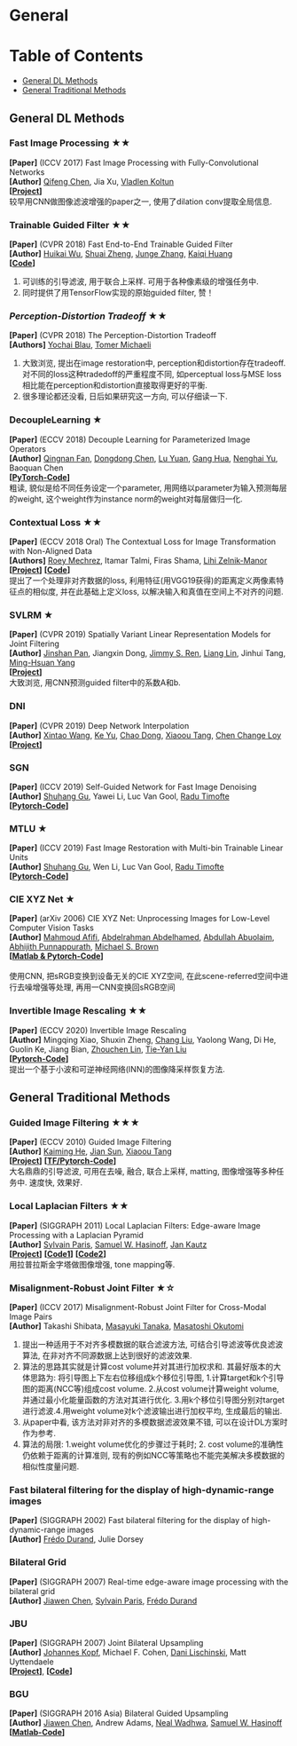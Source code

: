 # General

# Table of Contents
  - [General DL Methods](#general-dl-methods)
  - [General Traditional Methods](#general-traditional-methods)	
    
    

## General DL Methods
 
### Fast Image Processing ★★
**[Paper]** (ICCV 2017) Fast Image Processing with Fully-Convolutional Networks <Br>
**[Author]** [Qifeng Chen](https://cqf.io/),	Jia Xu,	[Vladlen Koltun](http://vladlen.info/)  <Br>
**[[Project](https://cqf.io/ImageProcessing/)]** <Br>
较早用CNN做图像滤波增强的paper之一, 使用了dilation conv提取全局信息. <Br>

###  Trainable Guided Filter ★★ 
**[Paper]** (CVPR 2018) Fast End-to-End Trainable Guided Filter <Br>
**[Author]**  [Huikai Wu](http://wuhuikai.me/), [Shuai Zheng](https://kylezheng.org/), [Junge Zhang](http://www.escience.cn/people/JungeZHANG/index.html), [Kaiqi Huang](http://www.cbsr.ia.ac.cn/users/kqhuang/) <Br>
**[[Code](https://github.com/wuhuikai/DeepGuidedFilter)]**<Br>
1) 可训练的引导滤波, 用于联合上采样. 可用于各种像素级的增强任务中. <Br>
2) 同时提供了用TensorFlow实现的原始guided filter, 赞！<Br>
	
### ***Perception-Distortion Tradeoff* ★★**
**[Paper]** (CVPR 2018) The Perception-Distortion Tradeoff <Br>
**[Authors]** [Yochai Blau](https://yochai.webgr.technion.ac.il/), [Tomer Michaeli](https://tomer.net.technion.ac.il/) <Br>
1) 大致浏览, 提出在image restoration中, perception和distortion存在tradeoff. 对不同的loss这种tradedoff的严重程度不同, 如perceptual loss与MSE loss相比能在perception和distortion直接取得更好的平衡. <Br>
2) 很多理论都还没看, 日后如果研究这一方向, 可以仔细读一下. <Br>
	
### DecoupleLearning ★
**[Paper]**  (ECCV 2018) Decouple Learning for Parameterized Image Operators <Br>
**[Author]** [Qingnan Fan](https://fqnchina.github.io/), [Dongdong Chen](http://www.dongdongchen.bid/), [Lu Yuan](https://www.microsoft.com/en-us/research/people/luyuan/), [Gang Hua](http://www.ganghua.org/), [Nenghai Yu](http://staff.ustc.edu.cn/~ynh/), Baoquan Chen  <Br>
**[[PyTorch-Code](https://github.com/fqnchina/DecoupleLearning)]**  <Br>
粗读, 貌似是给不同任务设定一个parameter, 用网络以parameter为输入预测每层的weight, 这个weight作为instance norm的weight对每层做归一化.

### **Contextual Loss ★★**
**[Paper]** (ECCV 2018 Oral) The Contextual Loss for Image Transformation with Non-Aligned Data <Br>
**[Authors]** [Roey Mechrez](https://cgm.technion.ac.il/people/Roey/), Itamar Talmi, Firas Shama, [Lihi Zelnik-Manor](https://lihi.net.technion.ac.il/) <Br>
**[[Project](http://cgm.technion.ac.il/Computer-Graphics-Multimedia/Software/Contextual/)]** **[[Code](https://github.com/roimehrez/contextualLoss)]**<Br>
提出了一个处理非对齐数据的loss, 利用特征(用VGG19获得)的距离定义两像素特征点的相似度, 并在此基础上定义loss, 以解决输入和真值在空间上不对齐的问题. <Br>
	
### SVLRM ★
**[Paper]** (CVPR 2019) Spatially Variant Linear Representation Models for Joint Filtering <Br>
**[Author]** 	[Jinshan Pan](https://sites.google.com/site/jspanhomepage/), Jiangxin Dong, [Jimmy S. Ren](http://www.jimmyren.com/), [Liang Lin](http://www.linliang.net/), Jinhui Tang, [Ming-Hsuan Yang](https://faculty.ucmerced.edu/mhyang/) <Br>
**[[Project](https://sites.google.com/site/jspanhomepage/)]** <Br>
大致浏览, 用CNN预测guided filter中的系数A和b. <Br>


### DNI
**[Paper]** (CVPR 2019) Deep Network Interpolation <Br>
**[Author]** [Xintao Wang](https://xinntao.github.io/), [Ke Yu](https://yuke93.github.io/), [Chao Dong](http://xpixel.group/2010/01/20/chaodong.html), [Xiaoou Tang](), [Chen Change Loy](http://personal.ie.cuhk.edu.hk/~ccloy/) <Br>
**[[Project](https://xinntao.github.io/projects/DNI)]** <Br>

### SGN 
**[Paper]** (ICCV 2019) Self-Guided Network for Fast Image Denoising <Br>
**[Author]** [Shuhang Gu](https://sites.google.com/site/shuhanggu/), Yawei Li, Luc Van Gool, [Radu Timofte](http://people.ee.ethz.ch/~timofter/)  <Br>
**[[Pytorch-Code](https://github.com/ShuhangGu/SGN_ICCV2019)]** <Br>

### MTLU ★
**[Paper]** (ICCV 2019) Fast Image Restoration with Multi-bin Trainable Linear Units <Br>
**[Author]** [Shuhang Gu](https://sites.google.com/site/shuhanggu/), Wen Li, Luc Van Gool, [Radu Timofte](http://people.ee.ethz.ch/~timofter/) <Br>
**[[Pytorch-Code](https://github.com/ShuhangGu/MTLU_ICCV2019)]** <Br>
	
	
### CIE XYZ Net ★
**[Paper]** (arXiv 2006) CIE XYZ Net: Unprocessing Images for Low-Level Computer Vision Tasks <Br>
**[Author]** [Mahmoud Afifi](https://sites.google.com/view/mafifi), [Abdelrahman Abdelhamed](https://www.eecs.yorku.ca/~kamel/), [Abdullah Abuolaim](https://sites.google.com/view/abdullah-abuolaim/), [Abhijith Punnappurath](https://abhijithpunnappurath.github.io/), [Michael S. Brown](http://www.cse.yorku.ca/~mbrown/)<Br>
**[[Matlab & Pytorch-Code](https://github.com/mahmoudnafifi/CIE_XYZ_NET)]** <Br>	
使用CNN, 把sRGB变换到设备无关的CIE XYZ空间, 在此scene-referred空间中进行去噪增强等处理, 再用一CNN变换回sRGB空间
	
### Invertible Image Rescaling ★★
**[Paper]** (ECCV 2020) Invertible Image Rescaling <Br>
**[Author]** Mingqing Xiao, Shuxin Zheng, [Chang Liu](https://changliu00.github.io/), Yaolong Wang, Di He, Guolin Ke, Jiang Bian, [Zhouchen Lin](https://zhouchenlin.github.io/), [Tie-Yan Liu](https://www.microsoft.com/en-us/research/people/tyliu/?from=http%3A%2F%2Fresearch.microsoft.com%2Fusers%2Ftyliu)<Br>
**[[Pytorch-Code](https://github.com/pkuxmq/Invertible-Image-Rescaling)]** <Br>	
提出一个基于小波和可逆神经网络(INN)的图像降采样恢复方法. 


## General Traditional Methods

### Guided Image Filtering ★★★ 
**[Paper]** (ECCV 2010) Guided Image Filtering  <Br>
**[Author]**  [Kaiming He](http://kaiminghe.com/index.html), [Jian Sun](http://www.jiansun.org/), [Xiaoou Tang](http://www.ie.cuhk.edu.hk/people/xotang.shtml) <Br>
**[[Project](http://kaiminghe.com/eccv10/)]** **[[TF/Pytorch-Code](https://github.com/wuhuikai/DeepGuidedFilter/tree/master/GuidedFilteringLayer)]**  <Br>
大名鼎鼎的引导滤波, 可用在去噪, 融合, 联合上采样, matting, 图像增强等多种任务中. 速度快, 效果好. <Br>
	
### Local Laplacian Filters ★★
**[Paper]** (SIGGRAPH 2011) Local Laplacian Filters: Edge-aware Image Processing with a Laplacian Pyramid  <Br>
**[Author]**  [Sylvain Paris](http://people.csail.mit.edu/sparis/), [Samuel W. Hasinoff](http://people.csail.mit.edu/hasinoff/), [Jan Kautz](http://jankautz.com/)<Br>
**[[Project](http://people.csail.mit.edu/sparis/publi/2011/siggraph/)]** **[[Code1](https://github.com/psalvaggio/local_laplacian_filters)]** **[[Code2](https://github.com/hassenkassim/LocalLaplace)]** <Br>
用拉普拉斯金字塔做图像增强, tone mapping等. <Br>

### Misalignment-Robust Joint Filter ★☆
**[Paper]** (ICCV 2017) Misalignment-Robust Joint Filter for Cross-Modal Image Pairs <Br>
**[Author]**  Takashi Shibata, [Masayuki Tanaka](http://www.ok.sc.e.titech.ac.jp/~mtanaka/publication2017.html), [Masatoshi Okutomi](http://www.ok.sc.e.titech.ac.jp/mem/mxo/okutomi.html) <Br>
1) 提出一种适用于不对齐多模数据的联合滤波方法, 可结合引导滤波等优良滤波算法, 在非对齐不同源数据上达到很好的滤波效果. <Br>
2) 算法的思路其实就是计算cost volume并对其进行加权求和. 其最好版本的大体思路为: 将引导图上下左右位移组成k个移位引导图, 1.计算target和k个引导图的距离(NCC等)组成cost volume. 2.从cost volume计算weight volume, 并通过最小化能量函数的方法对其进行优化. 3.用k个移位引导图分别对target进行滤波.4.用weight volume对k个滤波输出进行加权平均, 生成最后的输出. <Br>
3) 从paper中看, 该方法对非对齐的多模数据滤波效果不错, 可以在设计DL方案时作为参考. <Br>
4) 算法的局限: 1.weight volume优化的步骤过于耗时; 2. cost volume的准确性仍依赖于距离的计算准则, 现有的例如NCC等策略也不能完美解决多模数据的相似性度量问题.<Br>

### Fast bilateral filtering for the display of high-dynamic-range images
**[Paper]** (SIGGRAPH 2002) Fast bilateral filtering for the display of high-dynamic-range images <Br>
**[Author]** [Frédo Durand](http://people.csail.mit.edu/fredo/), Julie Dorsey  <Br>
	
### Bilateral Grid
**[Paper]** (SIGGRAPH 2007) Real-time edge-aware image processing with the bilateral grid <Br>
**[Author]** [Jiawen Chen](https://people.csail.mit.edu/jiawen/), [Sylvain Paris](http://people.csail.mit.edu/sparis/), [Frédo Durand](http://people.csail.mit.edu/fredo/)  <Br>
	
### JBU
**[Paper]** (SIGGRAPH 2007) Joint Bilateral Upsampling <Br>
**[Author]**  [Johannes Kopf](http://johanneskopf.de/), Michael F. Cohen, [Dani Lischinski](https://www.cs.huji.ac.il/~danix/), Matt Uyttendaele <Br>
**[[Project](http://people.csail.mit.edu/fredo/PUBLI/Siggraph2002/)]**, **[[Code](http://people.csail.mit.edu/sparis/bf/#code)]**
	
### BGU
**[Paper]** (SIGGRAPH 2016 Asia) Bilateral Guided Upsampling <Br>
**[Author]** [Jiawen Chen](https://people.csail.mit.edu/jiawen/), Andrew Adams, [Neal Wadhwa](https://nealwadhwa.com/), [Samuel W. Hasinoff](http://people.csail.mit.edu/hasinoff/) <Br>
**[[Matlab-Code](https://github.com/google/bgu)]** <Br>

	

